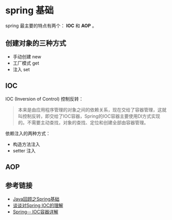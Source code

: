 # spring 基础

spring 最主要的特点有两个： **IOC** 和 **AOP** 。

## 创建对象的三种方式

- 手动创建 new
- 工厂模式 get
- 注入 set



## IOC
IOC (Inversion of Control) 控制反转：

>本来是由应用程序管理的对象之间的依赖关系，现在交给了容器管理，这就叫控制反转，即交给了IOC容器，Spring的IOC容器主要使用DI方式实现的。不需要主动查找，对象的查找、定位和创建全部由容器管理。

依赖注入的两种方式：

- 构造方法注入
- setter 注入

## AOP


## 参考链接
- [Java回顾之Spring基础](http://www.cnblogs.com/wing011203/archive/2013/05/15/3078849.html)
- [谈谈对Spring IOC的理解](http://blog.csdn.net/qq_22654611/article/details/52606960)
- [Spring-- IOC容器详解](http://www.open-open.com/lib/view/open1338175365089.html)
